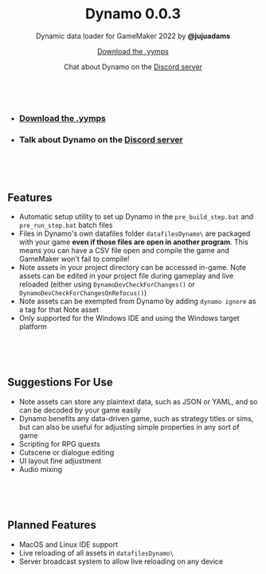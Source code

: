 <h1 align="center">Dynamo 0.0.3</h1>

<p align="center">Dynamic data loader for GameMaker 2022 by <b>@jujuadams</b></p>

<p align="center"><a href="https://github.com/JujuAdams/Dynamo/releases/">Download the .yymps</a></p>

<p align="center">Chat about Dynamo on the <a href="https://discord.gg/8krYCqr">Discord server</a></p>

&nbsp;

&nbsp;

- ### [Download the .yymps](https://github.com/JujuAdams/Dynamo/releases/)
- ### Talk about Dynamo on the [Discord server](https://discord.gg/8krYCqr)

&nbsp;

&nbsp;

## Features

- Automatic setup utility to set up Dynamo in the `pre_build_step.bat` and `pre_run_step.bat` batch files
- Files in Dynamo's own datafiles folder `datafilesDynamo\` are packaged with your game **even if those files are open in another program**. This means you can have a CSV file open and compile the game and GameMaker won't fail to compile!
- Note assets in your project directory can be accessed in-game. Note assets can be edited in your project file during gameplay and live reloaded (either using `DynamoDevCheckForChanges()` or `DynamoDevCheckForChangesOnRefocus()`)
- Note assets can be exempted from Dynamo by adding `dynamo ignore` as a tag for that Note asset
- Only supported for the Windows IDE and using the Windows target platform

&nbsp;

&nbsp;

## Suggestions For Use

- Note assets can store any plaintext data, such as JSON or YAML, and so can be decoded by your game easily
- Dynamo benefits any data-driven game, such as strategy titles or sims, but can also be useful for adjusting simple properties in any sort of game
- Scripting for RPG quests
- Cutscene or dialogue editing
- UI layout fine adjustment
- Audio mixing

&nbsp;

&nbsp;

## Planned Features

- MacOS and Linux IDE support
- Live reloading of all assets in `datafilesDynamo\`
- Server broadcast system to allow live reloading on any device
